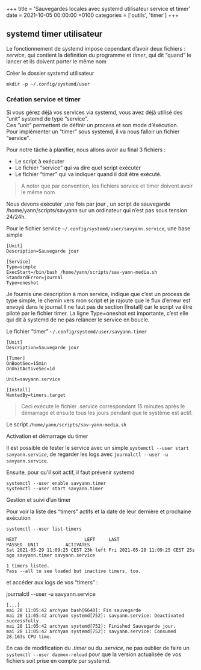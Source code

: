+++
title = 'Sauvegardes locales avec systemd utilisateur service et timer'
date = 2021-10-05 00:00:00 +0100
categories = ['outils', 'timer']
+++
## systemd timer utilisateur

Le fonctionnement de systemd impose cependant d’avoir deux fichiers : *service*, qui contient la définition du programme et *timer*, qui dit “quand” le lancer et ils doivent porter le même nom 

Créer le dossier systemd utilisateur

    mkdir -p ~/.config/systemd/user

### Création service et timer

Si vous gérez déjà vos services via systemd, vous avez déjà utilisé des “unit” systemd de type “service”.  
Ces “unit” permettent de définir un process et son mode d’éxécution.  
Pour implémenter un “timer” sous systemd, il va nous falloir un fichier “service”.  

Pour notre tâche à planifier, nous allons avoir au final 3 fichiers :

* Le script à exécuter
* Le fichier “service” qui va dire quel script exécuter
* Le fichier “timer” qui va indiquer quand il doit être exécuté.

>A noter que par convention, les fichiers service et timer doivent avoir le même nom

Nous devons exécuter ,une fois par jour , un script de sauvegarde /home/yann/scripts/savyann sur un ordinateur qui n’est pas sous tension 24/24h.

Pour le fichier service `~/.config/systemd/user/savyann.service`, une base simple

```
[Unit]
Description=Sauvegarde jour

[Service]
Type=simple
ExecStart=/bin/bash /home/yann/scripts/sav-yann-media.sh
StandardError=journal
Type=oneshot
```

Je fournis une description à mon service, indique que c’est un process de type simple, le chemin vers mon script et je rajoute que le flux d’erreur est envoyé dans le journal.Il ne faut pas de section [Install] car le script va être piloté par le fichier timer.
La ligne Type=oneshot est importante, c’est elle qui dit à systemd de ne pas relancer le service en boucle.

Le fichier “timer” `~/.config/systemd/user/savyann.timer`

```
[Unit]
Description=Sauvegarde jour

[Timer]
OnBootSec=15min
OnUnitActiveSec=1d

Unit=savyann.service

[Install]
WantedBy=timers.target
```

>Ceci exécute le fichier .service correspondant 15 minutes après le démarrage et ensuite tous les jours pendant que le système est actif.

Le script `/home/yann/scripts/sav-yann-media.sh`

Activation et démarrage du timer

Il est possible de tester le service avec un simple `systemctl --user start savyann.service`, de regarder les logs avec `journalctl --user -u savyann.service`.

Ensuite, pour qu’il soit actif, il faut prévenir systemd

    systemctl --user enable savyann.timer
    systemctl --user start savyann.timer

Gestion et suivi d’un timer

Pour voir la liste des “timers” actifs et la date de leur dernière et prochaine exécution

    systemctl --user list-timers

```
NEXT                         LEFT     LAST                         PASSED  UNIT          ACTIVATES      
Sat 2021-05-29 11:09:25 CEST 23h left Fri 2021-05-28 11:09:25 CEST 25s ago savyann.timer savyann.service

1 timers listed.
Pass --all to see loaded but inactive timers, too.
```

et accéder aux logs de vos “timers” :

journalctl --user -u savyann.service

```
[...]
mai 28 11:05:42 archyan bash[6648]: Fin sauvegarde
mai 28 11:05:42 archyan systemd[752]: savyann.service: Deactivated successfully.
mai 28 11:05:42 archyan systemd[752]: Finished Sauvegarde jour.
mai 28 11:05:42 archyan systemd[752]: savyann.service: Consumed 28.163s CPU time.
```

En cas de modification du *.timer* ou du *.service*, ne pas oublier de faire un `systemctl --user daemon-reload` pour que la version actualisée de vos fichiers soit prise en compte par systemd.
